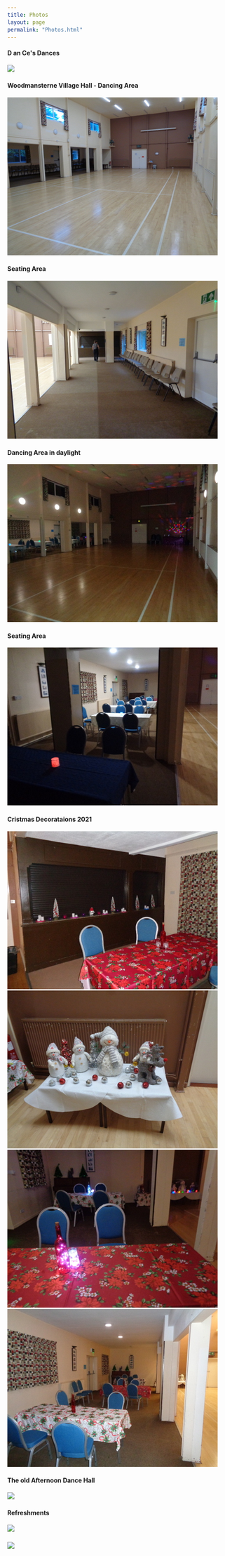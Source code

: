 ```yaml
---
title: Photos
layout: page
permalink: "Photos.html"
---
```

<article class="grid_12 grid_12 center-text">
  <h4>D an Ce's Dances</h4>
<img src="images/Lights_flashing.gif" class="padded-bottom"/>
</article>

<article class="grid_6 center-text">
<h4>Woodmansterne Village Hall - Dancing Area</h4>
<img src="images/WVH_Hall_from_door480.JPG" class="padded-bottom"/>
<h4>Seating Area</h4>
  <img src="images/WVH_Seating_area480.JPG" class="padded-bottom"/>
</article>

<article class="grid_6 center-text">
<h4> Dancing Area in daylight</h4>
<img src="images/DSC04058c.JPG" class="padded-bottom"/>
<h4>Seating Area</h4>
  <img src="images/DSC04060c.JPG" class="padded-bottom"/>
</article>

<article class="grid_12 center-text padded bottom">
<h4>Cristmas Decorataions 2021</h4>
</article>

<article class="grid_6 center-text padded bottom">
<img src="images/Christmas_decorationsc.JPG" class="padded-bottom"/>
<img src="images/Christmas_decorations_2c.JPG" class="padded-bottom"/>
</article>

<article class="grid_6 center-text padded bottom">
  <img src="images/Christmas_tablesc.JPG" class="padded-bottom"/>
  <img src="images/Christmas_tables_2c.JPG" class="padded-bottom"/>
</article>


<article class="grid_12 Visible center-text">
<h4>The old Afternoon Dance Hall</h4>
<img src="images/HALL.jpg" class="padded-bottom"/>

<h4>Refreshments</h4>
<img src="images/D_and_Cs_004.jpg" class="padded-bottom"/>
<h4></h4>
<img src="images/2015_May_0111.jpg" class="padded-bottom"/>
</article>





